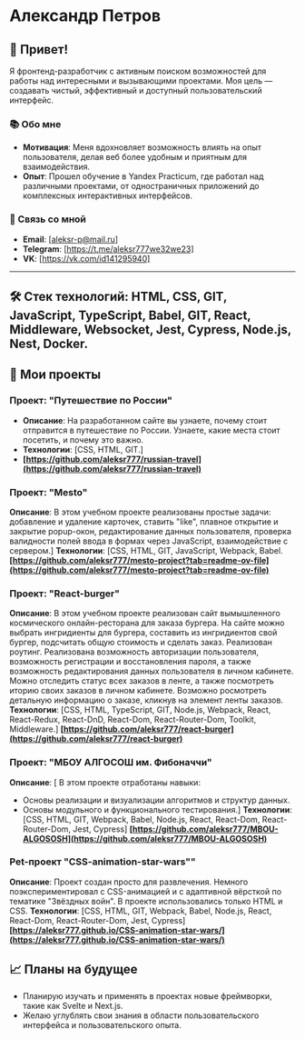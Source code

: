 # Александр Петров

## 👋 Привет!

Я фронтенд-разработчик с активным поиском возможностей для работы над интересными и вызывающими проектами. Моя цель — создавать чистый, эффективный и доступный пользовательский интерфейс.

### 📚 Обо мне
- **Мотивация**: Меня вдохновляет возможность влиять на опыт пользователя, делая веб более удобным и приятным для взаимодействия.
- **Опыт**: Прошел обучение в Yandex Practicum, где работал над различными проектами, от одностраничных приложений до комплексных интерактивных интерфейсов.

### 🔗 Связь со мной
- **Email**: [aleksr-p@mail.ru]
- **Telegram**: [https://t.me/aleksr777we32we23]
- **VK**: [https://vk.com/id141295940]
---

## 🛠️ Стек технологий: HTML, CSS, GIT, JavaScript, TypeScript, Babel, GIT, React, Middleware, Websocket, Jest, Cypress, Node.js, Nest, Docker.

## 📄 Мои проекты

### Проект: "Путешествие по России"
- **Описание**: 
На разработанном сайте вы узнаете, почему стоит отправится в путешествие по России. Узнаете, какие места стоит посетить, и почему это важно.
- **Технологии**: [CSS, HTML, GIT.]
- **[https://github.com/aleksr777/russian-travel](https://github.com/aleksr777/russian-travel)**

### Проект: "Mesto"
**Описание**: 
В этом учебном проекте реализованы простые задачи: добавление и удаление карточек, ставить "like", плавное открытие и закрытие popup-окон, редактирование данных пользователя, проверка валидности полей ввода в формах через JavaScript, взаимодействие с сервером.]
**Технологии**: [CSS, HTML, GIT, JavaScript, Webpack, Babel.
**[https://github.com/aleksr777/mesto-project?tab=readme-ov-file](https://github.com/aleksr777/mesto-project?tab=readme-ov-file)**

### Проект: "React-burger"
**Описание**: 
В этом учебном проекте реализован сайт вымышленного космического онлайн-ресторана для заказа бургера.
На сайте можно выбрать ингридиенты для бургера, составить из ингридиентов свой бургер, подсчитать общую стоимость и сделать заказ. Реализован роутинг. Реализована возможность авторизации пользователя, возможность регистрации и восстановления пароля, а также возможность редактирования данных пользователя в личном кабинете. Можно отследить статус всех заказов в ленте, а также посмотреть иторию своих заказов в личном кабинете. Возможно росмотреть детальную информацию о заказе, кликнув на элемент ленты заказов.
**Технологии**: [CSS, HTML, TypeScript, GIT, Node.js, Webpack, React, React-Redux, React-DnD, React-Dom, React-Router-Dom, Toolkit, Middleware.]
**[https://github.com/aleksr777/react-burger](https://github.com/aleksr777/react-burger)**

### Проект: "МБОУ АЛГОСОШ им. Фибоначчи"
**Описание**: [
В этом проекте отработаны навыки:
- Основы реализации и визуализации алгоритмов и структур данных.
- Основы модульного и функционального тестирования.]
**Технологии**: [CSS, HTML, GIT, Webpack, Babel, Node.js, React, React-Dom, React-Router-Dom, Jest, Cypress]
**[https://github.com/aleksr777/MBOU-ALGOSOSH](https://github.com/aleksr777/MBOU-ALGOSOSH)**

### Pet-проект "CSS-animation-star-wars""
**Описание**: 
Проект создан просто для развлечения.
Немного поэкспериментировал с CSS-анимацией и с адаптивной вёрсткой по тематике "Звёздных войн".
В проекте использовались только HTML и CSS.
**Технологии**: [CSS, HTML, GIT, Webpack, Babel, Node.js, React, React-Dom, React-Router-Dom, Jest, Cypress]
**[https://aleksr777.github.io/CSS-animation-star-wars/](https://aleksr777.github.io/CSS-animation-star-wars/)**


## 📈 Планы на будущее
- Планирую изучать и применять в проектах новые фреймворки, такие как Svelte и Next.js.
- Желаю углублять свои знания в области пользовательского интерфейса и пользовательского опыта.

